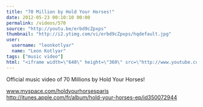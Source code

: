 ```yaml
---
title: "70 Million by Hold Your Horses!"
date: 2012-05-23 00:10:10 00:00
permalink: /videos/570
source: "http://youtu.be/erbd9cZpxps"
thumbnail: "http://i2.ytimg.com/vi/erbd9cZpxps/hqdefault.jpg"
user:
  username: "leonkotlyar"
  name: "Leon Kotlyar"
tags: ["music video"]
html: "<iframe width=\"640\" height=\"360\" src=\"http://www.youtube.com/embed/erbd9cZpxps?wmode=transparent&fs=1&feature=oembed\" frameborder=\"0\" allowfullscreen></iframe>"
---
```


Official music video of 70 Millions by Hold Your Horses!

www.myspace.com/holdyourhorsesparis
http://itunes.apple.com/fr/album/hold-your-horses-ep/id350072944